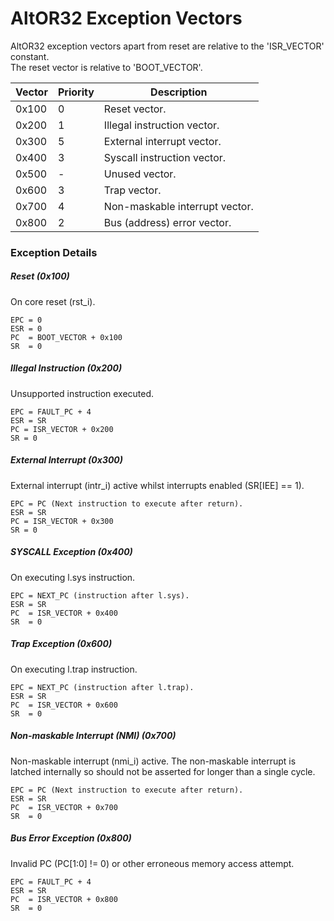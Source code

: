﻿AltOR32 Exception Vectors
=========================

AltOR32 exception vectors apart from reset are relative to the 'ISR_VECTOR' constant.  
The reset vector is relative to 'BOOT_VECTOR'.

| Vector   | Priority | Description                    |  
|----------| ---------|--------------------------------|  
|  0x100   |    0     | Reset vector.                  |
|  0x200   |    1     | Illegal instruction vector.    |
|  0x300   |    5     | External interrupt vector.     |
|  0x400   |    3     | Syscall instruction vector.    |
|  0x500   |    -     | Unused vector.                 |
|  0x600   |    3     | Trap vector.                   |
|  0x700   |    4     | Non-maskable interrupt vector. |
|  0x800   |    2     | Bus (address) error vector.    |


### Exception Details

##### Reset (0x100)
On core reset (rst_i).

`EPC = 0`  
`ESR = 0`  
`PC  = BOOT_VECTOR + 0x100`  
`SR  = 0`  

##### Illegal Instruction (0x200)
Unsupported instruction executed.

`EPC = FAULT_PC + 4`  
`ESR = SR`  
`PC = ISR_VECTOR + 0x200`  
`SR = 0`  

##### External Interrupt (0x300)
External interrupt (intr_i) active whilst interrupts enabled (SR[IEE] == 1).

`EPC = PC (Next instruction to execute after return).`  
`ESR = SR`  
`PC = ISR_VECTOR + 0x300`  
`SR = 0`  

##### SYSCALL Exception (0x400)
On executing l.sys instruction.

`EPC = NEXT_PC (instruction after l.sys).`  
`ESR = SR`  
`PC  = ISR_VECTOR + 0x400`  
`SR  = 0`  

##### Trap Exception (0x600)
On executing l.trap instruction.

`EPC = NEXT_PC (instruction after l.trap).`  
`ESR = SR`  
`PC  = ISR_VECTOR + 0x600`  
`SR  = 0`  

##### Non-maskable Interrupt (NMI) (0x700)
Non-maskable interrupt (nmi_i) active. The non-maskable interrupt is latched internally so should not be asserted for longer than a single cycle.

`EPC = PC (Next instruction to execute after return).`  
`ESR = SR`  
`PC  = ISR_VECTOR + 0x700`  
`SR  = 0`  

##### Bus Error Exception (0x800)
Invalid PC (PC[1:0] != 0) or other erroneous memory access attempt.

`EPC = FAULT_PC + 4`  
`ESR = SR`  
`PC  = ISR_VECTOR + 0x800`  
`SR  = 0`  

